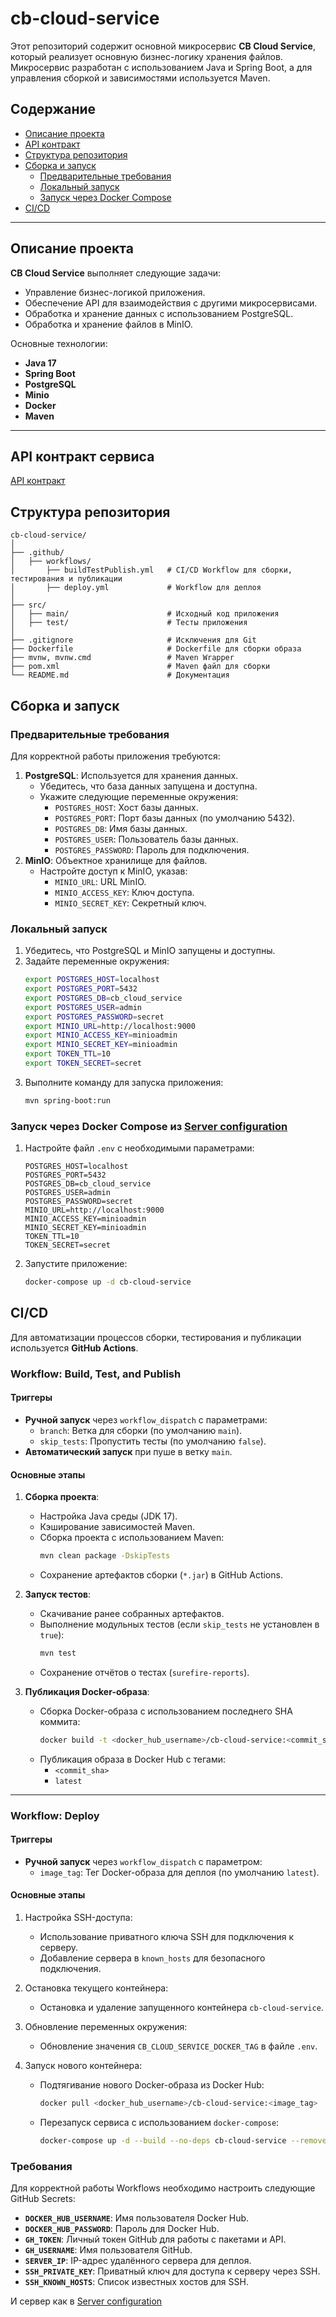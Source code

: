 # cb-cloud-service

Этот репозиторий содержит основной микросервис **CB Cloud Service**, который реализует основную бизнес-логику хранения файлов. Микросервис разработан с использованием Java и Spring Boot, а для управления сборкой и зависимостями используется Maven.

## Содержание

- [Описание проекта](#описание-проекта)
- [API контракт](#api-контракт-сервиса)
- [Структура репозитория](#структура-репозитория)
- [Сборка и запуск](#сборка-и-запуск)
    - [Предварительные требования](#предварительные-требования)
    - [Локальный запуск](#локальный-запуск)
    - [Запуск через Docker Compose](#запуск-через-docker-compose-из-server-configuration)
- [CI/CD](#cicd)

---

## Описание проекта

**CB Cloud Service** выполняет следующие задачи:
- Управление бизнес-логикой приложения.
- Обеспечение API для взаимодействия с другими микросервисами.
- Обработка и хранение данных с использованием PostgreSQL.
- Обработка и хранение файлов в MinIO.

Основные технологии:
- **Java 17**
- **Spring Boot**
- **PostgreSQL**
- **Minio**
- **Docker**
- **Maven** 

---

## API контракт сервиса

[API контракт](https://github.com/mastkeey/cb-cloud-service-open-api)

## Структура репозитория

```text
cb-cloud-service/
│
├── .github/
│   ├── workflows/
│       ├── buildTestPublish.yml   # CI/CD Workflow для сборки, тестирования и публикации
│       ├── deploy.yml             # Workflow для деплоя
│
├── src/
│   ├── main/                      # Исходный код приложения
│   ├── test/                      # Тесты приложения
│
├── .gitignore                     # Исключения для Git
├── Dockerfile                     # Dockerfile для сборки образа
├── mvnw, mvnw.cmd                 # Maven Wrapper
├── pom.xml                        # Maven файл для сборки
└── README.md                      # Документация
```
## Сборка и запуск

### Предварительные требования

Для корректной работы приложения требуются:
1. **PostgreSQL**: Используется для хранения данных.
    - Убедитесь, что база данных запущена и доступна.
    - Укажите следующие переменные окружения:
        - `POSTGRES_HOST`: Хост базы данных.
        - `POSTGRES_PORT`: Порт базы данных (по умолчанию 5432).
        - `POSTGRES_DB`: Имя базы данных.
        - `POSTGRES_USER`: Пользователь базы данных.
        - `POSTGRES_PASSWORD`: Пароль для подключения.
2. **MinIO**: Объектное хранилище для файлов.
    - Настройте доступ к MinIO, указав:
        - `MINIO_URL`: URL MinIO.
        - `MINIO_ACCESS_KEY`: Ключ доступа.
        - `MINIO_SECRET_KEY`: Секретный ключ.

### Локальный запуск

1. Убедитесь, что PostgreSQL и MinIO запущены и доступны.
2. Задайте переменные окружения:
   ```bash
   export POSTGRES_HOST=localhost
   export POSTGRES_PORT=5432
   export POSTGRES_DB=cb_cloud_service
   export POSTGRES_USER=admin
   export POSTGRES_PASSWORD=secret
   export MINIO_URL=http://localhost:9000
   export MINIO_ACCESS_KEY=minioadmin
   export MINIO_SECRET_KEY=minioadmin
   export TOKEN_TTL=10
   export TOKEN_SECRET=secret
   ```
3. Выполните команду для запуска приложения:
   ```bash
   mvn spring-boot:run
   ```
### Запуск через Docker Compose из [Server configuration](https://github.com/mastkeey/cb-server-config)

1. Настройте файл `.env` с необходимыми параметрами:
   ```env
   POSTGRES_HOST=localhost
   POSTGRES_PORT=5432
   POSTGRES_DB=cb_cloud_service
   POSTGRES_USER=admin
   POSTGRES_PASSWORD=secret
   MINIO_URL=http://localhost:9000
   MINIO_ACCESS_KEY=minioadmin
   MINIO_SECRET_KEY=minioadmin
   TOKEN_TTL=10
   TOKEN_SECRET=secret
   ```
2. Запустите приложение:
   ```bash
   docker-compose up -d cb-cloud-service
   ```
## CI/CD

Для автоматизации процессов сборки, тестирования и публикации используется **GitHub Actions**.

### Workflow: Build, Test, and Publish

#### Триггеры
- **Ручной запуск** через `workflow_dispatch` с параметрами:
    - `branch`: Ветка для сборки (по умолчанию `main`).
    - `skip_tests`: Пропустить тесты (по умолчанию `false`).
- **Автоматический запуск** при пуше в ветку `main`.

#### Основные этапы

1. **Сборка проекта**:
    - Настройка Java среды (JDK 17).
    - Кэширование зависимостей Maven.
    - Сборка проекта с использованием Maven:
      ```bash
      mvn clean package -DskipTests
      ```
    - Сохранение артефактов сборки (`*.jar`) в GitHub Actions.

2. **Запуск тестов**:
    - Скачивание ранее собранных артефактов.
    - Выполнение модульных тестов (если `skip_tests` не установлен в `true`):
      ```bash
      mvn test
      ```
    - Сохранение отчётов о тестах (`surefire-reports`).

3. **Публикация Docker-образа**:
    - Сборка Docker-образа с использованием последнего SHA коммита:
      ```bash
      docker build -t <docker_hub_username>/cb-cloud-service:<commit_sha> .
      ```
    - Публикация образа в Docker Hub с тегами:
        - `<commit_sha>`
        - `latest`

---

### Workflow: Deploy

#### Триггеры
- **Ручной запуск** через `workflow_dispatch` с параметром:
    - `image_tag`: Тег Docker-образа для деплоя (по умолчанию `latest`).

#### Основные этапы

1. Настройка SSH-доступа:
    - Использование приватного ключа SSH для подключения к серверу.
    - Добавление сервера в `known_hosts` для безопасного подключения.

2. Остановка текущего контейнера:
    - Остановка и удаление запущенного контейнера `cb-cloud-service`.

3. Обновление переменных окружения:
    - Обновление значения `CB_CLOUD_SERVICE_DOCKER_TAG` в файле `.env`.

4. Запуск нового контейнера:
    - Подтягивание нового Docker-образа из Docker Hub:
      ```bash
      docker pull <docker_hub_username>/cb-cloud-service:<image_tag>
      ```
    - Перезапуск сервиса с использованием `docker-compose`:
      ```bash
      docker-compose up -d --build --no-deps cb-cloud-service --remove-orphans
      ```

### Требования

Для корректной работы Workflows необходимо настроить следующие GitHub Secrets:

- **`DOCKER_HUB_USERNAME`**: Имя пользователя Docker Hub.
- **`DOCKER_HUB_PASSWORD`**: Пароль для Docker Hub.
- **`GH_TOKEN`**: Личный токен GitHub для работы с пакетами и API.
- **`GH_USERNAME`**: Имя пользователя GitHub.
- **`SERVER_IP`**: IP-адрес удалённого сервера для деплоя.
- **`SSH_PRIVATE_KEY`**: Приватный ключ для доступа к серверу через SSH.
- **`SSH_KNOWN_HOSTS`**: Список известных хостов для SSH.

И сервер как в [Server configuration](https://github.com/mastkeey/cb-server-config)
